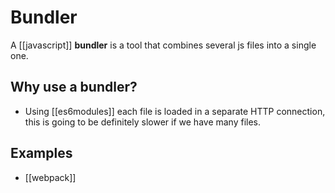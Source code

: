 # Bundler
A [[javascript]] **bundler** is a tool that combines several js files into a single one.

## Why use a bundler?
* Using [[es6modules]] each file is loaded in a separate HTTP connection, this is going to be definitely slower if we have many files.

## Examples
* [[webpack]]
